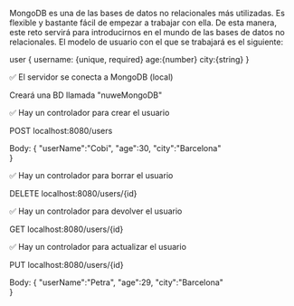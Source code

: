 MongoDB es una de las bases de datos no relacionales más utilizadas. Es flexible y bastante fácil de empezar a trabajar con ella. De esta manera, este reto servirá para introducirnos en el mundo de las bases de datos no relacionales. El modelo de usuario con el que se trabajará es el siguiente:

user
{
  username: {unique, required}
  age:{number}
  city:{string}
}

✅ El servidor se conecta a MongoDB (local)

Creará una BD llamada "nuweMongoDB"

✅ Hay un controlador para crear el usuario

POST localhost:8080/users

Body:
{
    "userName":"Cobi",
    "age":30,
    "city":"Barcelona"   
}

✅ Hay un controlador para borrar el usuario

DELETE localhost:8080/users/{id}

✅ Hay un controlador para devolver el usuario

GET localhost:8080/users/{id}

✅ Hay un controlador para actualizar el usuario

PUT localhost:8080/users/{id}

Body:
{
    "userName":"Petra",
    "age":29,
    "city":"Barcelona"   
}
